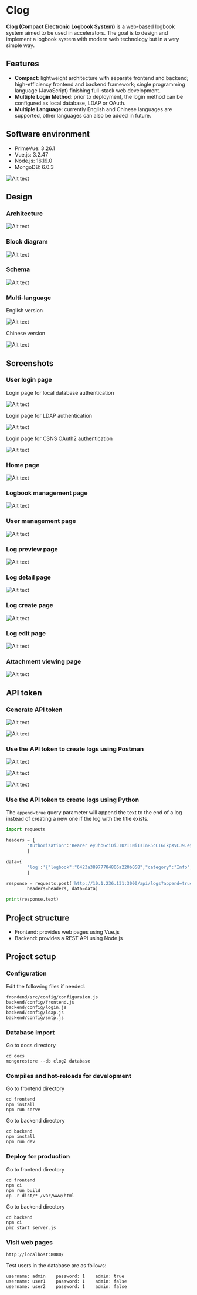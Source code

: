 # Clog

**Clog (Compact Electronic Logbook System)** is a web-based logbook system aimed to be used in accelerators. The goal is to design and implement a logbook system with modern web technology but in a very simple way.  

## Features

* **Compact**: lightweight architecture with separate frontend and backend; high-efficiency frontend and backend framework; single programming language (JavaScript) finishing full-stack web development.
* **Multiple Login Method**: prior to deployment, the login method can be configured as local database, LDAP or OAuth.
* **Multiple Language**: currently English and Chinese languages are supported, other languages can also be added in future.

## Software environment

* PrimeVue: 3.26.1
* Vue.js: 3.2.47
* Node.js: 16.19.0
* MongoDB: 6.0.3

![Alt text](docs/screenshots/software_environment.png?raw=true "Title")

## Design

### Architecture

![Alt text](docs/screenshots/architecture.png?raw=true "Title")

### Block diagram

![Alt text](docs/screenshots/block_diagram.png?raw=true "Title")

### Schema

![Alt text](docs/screenshots/schema.png?raw=true "Title")

### Multi-language

English version

![Alt text](docs/screenshots/english.png?raw=true "Title")

Chinese version

![Alt text](docs/screenshots/chinese.png?raw=true "Title")

## Screenshots

### User login page

Login page for local database authentication

![Alt text](docs/screenshots/login_local.png?raw=true "Title")

Login page for LDAP authentication

![Alt text](docs/screenshots/login_ldap.png?raw=true "Title")

Login page for CSNS OAuth2 authentication

![Alt text](docs/screenshots/login_oauth.png?raw=true "Title")

### Home page

![Alt text](docs/screenshots/home.png?raw=true "Title")

### Logbook management page

![Alt text](docs/screenshots/logbook_management.png?raw=true "Title")

### User management page

![Alt text](docs/screenshots/user_management.png?raw=true "Title")

### Log preview page

![Alt text](docs/screenshots/log_preview.png?raw=true "Title")

### Log detail page

![Alt text](docs/screenshots/log_detail.png?raw=true "Title")

### Log create page

![Alt text](docs/screenshots/log_create.png?raw=true "Title")

### Log edit page

![Alt text](docs/screenshots/log_edit.png?raw=true "Title")

### Attachment viewing page

![Alt text](docs/screenshots/attachment_viewing.png?raw=true "Title")

## API token

### Generate API token

![Alt text](docs/screenshots/API_token.png?raw=true "Title")

![Alt text](docs/screenshots/generate_token.png?raw=true "Title")

### Use the API token to create logs using Postman

![Alt text](docs/screenshots/http_request.png?raw=true "Title")

![Alt text](docs/screenshots/authorization.png?raw=true "Title")

![Alt text](docs/screenshots/post.png?raw=true "Title")

### Use the API token to create logs using Python

The `append=true` query parameter will append the text to the end of a log instead of creating a new one if the log with the title exists.

```python
import requests

headers = {
        'Authorization':'Bearer eyJhbGciOiJIUzI1NiIsInR5cCI6IkpXVCJ9.eyJuYW1lIjoiYWNjLW1zIiwiZW1haWwiOiJjc25zLWFjY29AaWhlcC5hYy5jbiIsImFkbWluIjpmYWxzZSwiaWF0IjoxNjgyMDQ1OTk5LCJleHAiOjE2ODIwOTI4MDN9.AgXSTsVgVp2ifbvpY_bI3Nu15h4Tj5HFuwv1v7G8pP8'
        }

data={
        'log':'{"logbook":"6423a38977784806a220b058","category":"Info","title":"API test","description":"send from python"}'
        }

response = requests.post('http://10.1.236.131:3000/api/logs?append=true',
        headers=headers, data=data)

print(response.text)
```

## Project structure

* Frontend: provides web pages using Vue.js
* Backend: provides a REST API using Node.js

## Project setup

### Configuration

Edit the following files if needed.
```
frondend/src/config/configuraion.js
backend/config/frontend.js
backend/config/login.js
backend/config/ldap.js
backend/config/smtp.js
```

### Database import

Go to docs directory
```
cd docs
mongorestore --db clog2 database
```

### Compiles and hot-reloads for development

Go to frontend directory
```
cd frontend
npm install
npm run serve
```

Go to backend directory
```
cd backend
npm install
npm run dev
```

### Deploy for production

Go to frontend directory
```
cd frontend
npm ci
npm run build
cp -r dist/* /var/www/html
```

Go to backend directory
```
cd backend
npm ci
pm2 start server.js
```

### Visit web pages

```
http://localhost:8080/
```

Test users in the database are as follows:
```
username: admin    password: 1    admin: true
username: user1    password: 1    admin: false
username: user2    password: 1    admin: false
```
